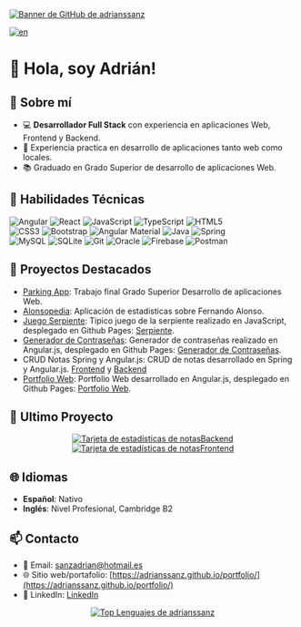 <a href="https://adrianssanz.github.io/portfolio/">
  <picture>
    <!-- Imagen para el modo oscuro -->
    <source media="(prefers-color-scheme: dark)" srcset="./bannerGithubLight.png">
    <!-- Imagen para el modo claro -->
    <source media="(prefers-color-scheme: light)" srcset="./bannerGithubDark.png">
    <!-- Imagen por defecto (si el navegador no soporta prefers-color-scheme) -->
    <img src="https://ruta/a/tu/bannerGithub.png" alt="Banner de GitHub de adrianssanz">
  </picture>
</a>

[![en](https://img.shields.io/badge/lang-en-red.svg)](https://github.com/adrianssanz)

# 👋 Hola, soy Adrián!

## 🚀 Sobre mí 
- 💻 **Desarrollador Full Stack** con experiencia en aplicaciones Web, Frontend y Backend.
- 🌱 Experiencia practica en desarrollo de aplicaciones tanto web como locales.
- 📚 Graduado en Grado Superior de desarrollo de aplicaciones Web.

## 🧰 Habilidades Técnicas  

![Angular](https://img.shields.io/badge/Angular-DD0031?style=for-the-badge&logo=angular&logoColor=white) ![React](https://img.shields.io/badge/React-61DAFB?style=for-the-badge&logo=react&logoColor=black) ![JavaScript](https://img.shields.io/badge/JavaScript-F7DF1E?style=for-the-badge&logo=javascript&logoColor=black) ![TypeScript](https://img.shields.io/badge/TypeScript-3178C6?style=for-the-badge&logo=typescript&logoColor=white) ![HTML5](https://img.shields.io/badge/HTML5-E34F26?style=for-the-badge&logo=html5&logoColor=white)  
![CSS3](https://img.shields.io/badge/CSS3-1572B6?style=for-the-badge&logo=css3&logoColor=white) ![Bootstrap](https://img.shields.io/badge/Bootstrap-563D7C?style=for-the-badge&logo=bootstrap&logoColor=white) ![Angular Material](https://img.shields.io/badge/Angular%20Material-757575?style=for-the-badge&logo=angular&logoColor=white) ![Java](https://img.shields.io/badge/Java-007396?style=for-the-badge&logo=openjdk&logoColor=white) ![Spring](https://img.shields.io/badge/Spring-6DB33F?style=for-the-badge&logo=spring&logoColor=white)<br>![MySQL](https://img.shields.io/badge/MySQL-4479A1?style=for-the-badge&logo=mysql&logoColor=white)
![SQLite](https://img.shields.io/badge/SQLite-003B57?style=for-the-badge&logo=sqlite&logoColor=white)
![Git](https://img.shields.io/badge/Git-F05032?style=for-the-badge&logo=git&logoColor=white) ![Oracle](https://img.shields.io/badge/Oracle-F80000?style=for-the-badge&logo=oracle&logoColor=white) ![Firebase](https://img.shields.io/badge/Firebase-FFCB2F?style=for-the-badge&logo=firebase&logoColor=black) ![Postman](https://img.shields.io/badge/Postman-FF6C37?style=for-the-badge&logo=postman&logoColor=white)

## 🌟 Proyectos Destacados
- [Parking App](https://github.com/adrianssanz/TrabajoFinal_ParkingApp): Trabajo final Grado Superior Desarrollo de aplicaciones Web.
- [Alonsopedia](https://github.com/adrianssanz/Alonsopedia): Aplicación de estadisticas sobre Fernando Alonso.
- [Juego Serpiente](https://github.com/adrianssanz/serpiente): Tipico juego de la serpiente realizado en JavaScript, desplegado en Github Pages: [Serpiente](https://adrianssanz.github.io/serpiente/).
- [Generador de Contraseñas](https://github.com/adrianssanz/passwd-generator): Generador de contraseñas realizado en Angular.js, desplegado en Github Pages: [Generador de Contraseñas](https://adrianssanz.github.io/passwd-generator/).
- CRUD Notas Spring y Angular.js: CRUD de notas desarrollado en Spring y Angular.js. [Frontend](https://github.com/adrianssanz/notasFrontend) y [Backend](https://github.com/adrianssanz/notasBackend)
- [Portfolio Web](https://github.com/adrianssanz/portfolio): Portfolio Web desarrollado en Angular.js, desplegado en Github Pages: [Portfolio Web](https://adrianssanz.github.io/portfolio/).

## 👀 Ultimo Proyecto
<p align="center">
  <a href="https://github.com/adrianssanz/notasBackend">
  <picture>
    <!-- Imagen para el modo oscuro -->
    <source media="(prefers-color-scheme: dark)" srcset="https://github-readme-stats.vercel.app/api/pin/?username=adrianssanz&repo=notasBackend&theme=dark">
    <!-- Imagen para el modo claro -->
    <source media="(prefers-color-scheme: light)" srcset="https://github-readme-stats.vercel.app/api/pin/?username=adrianssanz&repo=notasBackend&theme=default">
    <!-- Imagen por defecto (si el navegador no soporta prefers-color-scheme) -->
    <img src="https://github-readme-stats.vercel.app/api/pin/?username=adrianssanz&repo=notasBackend&theme=default" alt="Tarjeta de estadísticas de notasBackend">
  </picture>
</a>
<a href="https://github.com/adrianssanz/notasFrontend">
  <picture>
    <!-- Imagen para el modo oscuro -->
    <source media="(prefers-color-scheme: dark)" srcset="https://github-readme-stats.vercel.app/api/pin/?username=adrianssanz&repo=notasFrontend&theme=dark">
    <!-- Imagen para el modo claro -->
    <source media="(prefers-color-scheme: light)" srcset="https://github-readme-stats.vercel.app/api/pin/?username=adrianssanz&repo=notasFrontend&theme=default">
    <!-- Imagen por defecto (si el navegador no soporta prefers-color-scheme) -->
    <img src="https://github-readme-stats.vercel.app/api/pin/?username=adrianssanz&repo=notasFrontend&theme=default" alt="Tarjeta de estadísticas de notasFrontend">
  </picture>
</a>
</p>


## 🌐 Idiomas  
- **Español**: Nativo  
- **Inglés**: Nivel Profesional, Cambridge B2  

## 📫 Contacto 
- 📧 Email: [sanzadrian@hotmail.es](mailto:sanzadrian@hotmail.es)
- 🌐 Sitio web/portafolio: [https://adrianssanz.github.io/portfolio/](https://adrianssanz.github.io/portfolio/)
- 💼 LinkedIn: [LinkedIn](https://www.linkedin.com/in/sanzadrian/)

<p align="center"><a href="https://adrianssanz.github.io/portfolio/">
  <picture>
    <!-- Imagen para el modo oscuro -->
    <source media="(prefers-color-scheme: dark)" srcset="https://github-readme-stats.vercel.app/api/top-langs/?username=adrianssanz&langs_count=10&theme=tokyonight&layout=compact">
    <!-- Imagen para el modo claro -->
    <source media="(prefers-color-scheme: light)" srcset="https://github-readme-stats.vercel.app/api/top-langs/?username=adrianssanz&langs_count=10&theme=default&layout=compact">
    <!-- Imagen por defecto (si el navegador no soporta prefers-color-scheme) -->
    <img src="https://github-readme-stats.vercel.app/api/top-langs/?username=adrianssanz&langs_count=10&theme=default&layout=compact" alt="Top Lenguajes de adrianssanz">
  </picture>
</a>
</p>





